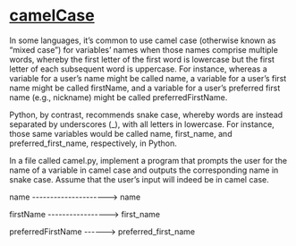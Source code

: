 # [**camelCase**](https://cs50.harvard.edu/python/2022/psets/2/camel/)
In some languages, it’s common to use camel case (otherwise known as 
“mixed case”) for variables’ names when those names comprise multiple words, 
whereby the first letter of the first word is lowercase but the first letter of 
each subsequent word is uppercase. For instance, whereas a variable for a 
user’s name might be called name, a variable for a user’s first name might 
be called firstName, and a variable for a user’s preferred first name 
(e.g., nickname) might be called preferredFirstName.

Python, by contrast, recommends snake case, whereby words are instead separated 
by underscores (_), with all letters in lowercase. For instance, those same 
variables would be called name, first_name, and preferred_first_name, 
respectively, in Python.

In a file called camel.py, implement a program that prompts the user for the 
name of a variable in camel case and outputs the corresponding name in snake 
case. Assume that the user’s input will indeed be in camel case.

name ---------------------> name

firstName -----------------> first_name

preferredFirstName ------> preferred_first_name
